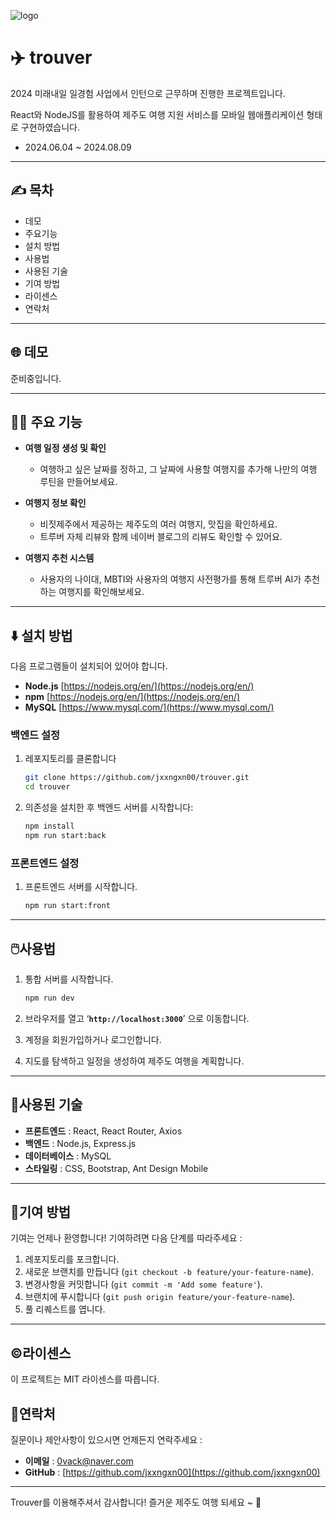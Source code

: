 ![logo](https://github.com/user-attachments/assets/c9da370c-fca2-4045-8ae6-0954515cd90e)

# ✈️ trouver

2024 미래내일 일경험 사업에서 인턴으로 근무하며 진행한 프로젝트입니다.

React와 NodeJS를 활용하여 제주도 여행 지원 서비스를 모바일 웹애플리케이션 형태로 구현하였습니다.

- 2024.06.04 ~ 2024.08.09

---

## ✍️ 목차

- 데모
- 주요기능
- 설치 방법
- 사용법
- 사용된 기술
- 기여 방법
- 라이센스
- 연락처

---

## 🌐 데모

준비중입니다.

---

## 💁‍♀️ 주요 기능

- **여행 일정 생성 및 확인**
    - 여행하고 싶은 날짜를 정하고, 그 날짜에 사용할 여행지를 추가해 나만의 여행 루틴을 만들어보세요.

- **여행지 정보 확인**
    - 비짓제주에서 제공하는 제주도의 여러 여행지, 맛집을 확인하세요.
    - 트루버 자체 리뷰와 함께 네이버 블로그의 리뷰도 확인할 수 있어요.

- **여행지 추천 시스템**
    - 사용자의 나이대, MBTI와 사용자의 여행지 사전평가를 통해 트루버 AI가 추천하는 여행지를 확인해보세요.

---

## ⬇️ 설치 방법

다음 프로그램들이 설치되어 있어야 합니다.

- **Node.js** [https://nodejs.org/en/](https://nodejs.org/en/)
- **npm** [https://nodejs.org/en/](https://nodejs.org/en/)
- **MySQL** [https://www.mysql.com/](https://www.mysql.com/)

### 백엔드 설정

1. 레포지토리를 클론합니다
    
    ```bash
    git clone https://github.com/jxxngxn00/trouver.git
    cd trouver
    ```
    
2. 의존성을 설치한 후 백엔드 서버를 시작합니다:
    
    ```bash
    npm install
    npm run start:back
    ```
    

### 프론트엔드 설정

1. 프론트엔드 서버를 시작합니다.
    
    ```bash
    npm run start:front
    ```
    
---

## 🖱️사용법

1. 통합 서버를 시작합니다.
    
    ```bash
    npm run dev
    ```
    
2. 브라우저를 열고 ‘**`http://localhost:3000`**’ 으로 이동합니다.
3. 계정을 회원가입하거나 로그인합니다.
4. 지도를 탐색하고 일정을 생성하여 제주도 여행을 계획합니다.

---

## 💾사용된 기술

- **프론트엔드** : React, React Router, Axios
- **백엔드** : Node.js, Express.js
- **데이터베이스** : MySQL
- **스타일링** : CSS, Bootstrap, Ant Design Mobile

---

## 💁기여 방법

기여는 언제나 환영합니다! 기여하려면 다음 단계를 따라주세요 :

1. 레포지토리를 포크합니다.
2. 새로운 브랜치를 만듭니다 (`git checkout -b feature/your-feature-name`).
3. 변경사항을 커밋합니다 (`git commit -m 'Add some feature'`).
4. 브랜치에 푸시합니다 (`git push origin feature/your-feature-name`).
5. 풀 리퀘스트를 엽니다.

---

## ©️라이센스

이 프로젝트는 MIT 라이센스를 따릅니다.



## 🤙연락처

질문이나 제안사항이 있으시면 언제든지 연락주세요 :

- **이메일** : 0vack@naver.com
- **GitHub** : [https://github.com/jxxngxn00](https://github.com/jxxngxn00)

---

Trouver를 이용해주셔서 감사합니다! 즐거운 제주도 여행 되세요 ~ 🍊
